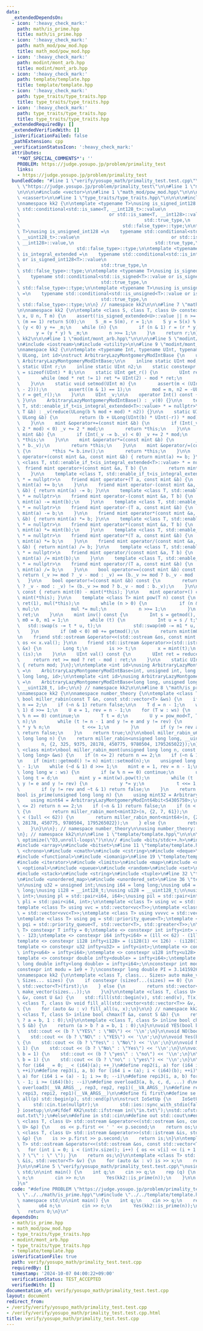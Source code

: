 ```yaml
---
data:
  _extendedDependsOn:
  - icon: ':heavy_check_mark:'
    path: math/is_prime.hpp
    title: math/is_prime.hpp
  - icon: ':heavy_check_mark:'
    path: math_mod/pow_mod.hpp
    title: math_mod/pow_mod.hpp
  - icon: ':heavy_check_mark:'
    path: modint/mont_arb.hpp
    title: modint/mont_arb.hpp
  - icon: ':heavy_check_mark:'
    path: template/template.hpp
    title: template/template.hpp
  - icon: ':heavy_check_mark:'
    path: type_traits/type_traits.hpp
    title: type_traits/type_traits.hpp
  - icon: ':heavy_check_mark:'
    path: type_traits/type_traits.hpp
    title: type_traits/type_traits.hpp
  _extendedRequiredBy: []
  _extendedVerifiedWith: []
  _isVerificationFailed: false
  _pathExtension: cpp
  _verificationStatusIcon: ':heavy_check_mark:'
  attributes:
    '*NOT_SPECIAL_COMMENTS*': ''
    PROBLEM: https://judge.yosupo.jp/problem/primality_test
    links:
    - https://judge.yosupo.jp/problem/primality_test
  bundledCode: "#line 1 \"verify/yosupo_math/primality_test.test.cpp\"\n#define PROBLEM\
    \ \"https://judge.yosupo.jp/problem/primality_test\"\n\n#line 1 \"math/is_prime.hpp\"\
    \n\n\n\n#include <vector>\n\n#line 1 \"math_mod/pow_mod.hpp\"\n\n\n\n#include\
    \ <cassert>\n\n#line 1 \"type_traits/type_traits.hpp\"\n\n\n\n#include <type_traits>\n\
    \nnamespace kk2 {\n\ntemplate <typename T>\nusing is_signed_int128 = typename\
    \ std::conditional<std::is_same<T, __int128_t>::value\n                      \
    \                                 or std::is_same<T, __int128>::value,\n     \
    \                                              std::true_type,\n             \
    \                                      std::false_type>::type;\n\ntemplate <typename\
    \ T>\nusing is_unsigned_int128 =\n    typename std::conditional<std::is_same<T,\
    \ __uint128_t>::value\n                                  or std::is_same<T, unsigned\
    \ __int128>::value,\n                              std::true_type,\n         \
    \                     std::false_type>::type;\n\ntemplate <typename T>\nusing\
    \ is_integral_extended =\n    typename std::conditional<std::is_integral<T>::value\
    \ or is_signed_int128<T>::value\n                                  or is_unsigned_int128<T>::value,\n\
    \                              std::true_type,\n                             \
    \ std::false_type>::type;\n\ntemplate <typename T>\nusing is_signed_extended =\n\
    \    typename std::conditional<std::is_signed<T>::value or is_signed_int128<T>::value,\n\
    \                              std::true_type,\n                             \
    \ std::false_type>::type;\n\ntemplate <typename T>\nusing is_unsigned_extended\
    \ =\n    typename std::conditional<std::is_unsigned<T>::value or is_unsigned_int128<T>::value,\n\
    \                              std::true_type,\n                             \
    \ std::false_type>::type;\n\n} // namespace kk2\n\n\n#line 7 \"math_mod/pow_mod.hpp\"\
    \n\nnamespace kk2 {\n\ntemplate <class S, class T, class U> constexpr S pow_mod(T\
    \ x, U n, T m) {\n    assert(!is_signed_extended<U>::value || n >= 0);\n    if\
    \ (m == 1) return S(0);\n    S _m = S(m), r = 1;\n    S y = S(x) % _m;\n    if\
    \ (y < 0) y += _m;\n    while (n) {\n        if (n & 1) r = (r * y) % _m;\n  \
    \      y = (y * y) % _m;\n        n >>= 1;\n    }\n    return r;\n}\n\n} // namespace\
    \ kk2\n\n\n#line 1 \"modint/mont_arb.hpp\"\n\n\n\n#line 5 \"modint/mont_arb.hpp\"\
    \n#include <iostream>\n#include <utility>\n\n#line 9 \"modint/mont_arb.hpp\"\n\
    \nnamespace kk2 {\n\ntemplate <typename Int, typename UInt, typename Long, typename\
    \ ULong, int id>\nstruct ArbitraryLazyMontgomeryModIntBase {\n    using mint =\
    \ ArbitraryLazyMontgomeryModIntBase;\n\n    inline static UInt mod;\n    inline\
    \ static UInt r;\n    inline static UInt n2;\n    static constexpr int bit_length\
    \ = sizeof(UInt) * 8;\n\n    static UInt get_r() {\n        UInt ret = mod;\n\
    \        while (mod * ret != 1) ret *= UInt(2) - mod * ret;\n        return ret;\n\
    \    }\n\n    static void setmod(UInt m) {\n        assert(m < (UInt(1u) << (bit_length\
    \ - 2)));\n        assert((m & 1) == 1);\n        mod = m, n2 = -ULong(m) % m,\
    \ r = get_r();\n    }\n\n    UInt _v;\n\n    operator Int() const { return val();\
    \ }\n\n    ArbitraryLazyMontgomeryModIntBase() : _v(0) {}\n\n    template <class\
    \ T, std::enable_if_t<is_integral_extended<T>::value> * = nullptr>\n    ArbitraryLazyMontgomeryModIntBase(const\
    \ T &b) : _v(reduce(ULong(b % mod + mod) * n2)) {}\n\n    static UInt reduce(const\
    \ ULong &b) {\n        return (b + ULong(UInt(b) * UInt(-r)) * mod) >> bit_length;\n\
    \    }\n\n    mint &operator+=(const mint &b) {\n        if (Int(_v += b._v -\
    \ 2 * mod) < 0) _v += 2 * mod;\n        return *this;\n    }\n\n    mint &operator-=(const\
    \ mint &b) {\n        if (Int(_v -= b._v) < 0) _v += 2 * mod;\n        return\
    \ *this;\n    }\n\n    mint &operator*=(const mint &b) {\n        _v = reduce(ULong(_v)\
    \ * b._v);\n        return *this;\n    }\n\n    mint &operator/=(const mint &b)\
    \ {\n        *this *= b.inv();\n        return *this;\n    }\n\n    friend mint\
    \ operator+(const mint &a, const mint &b) { return mint(a) += b; }\n\n    template\
    \ <class T, std::enable_if_t<is_integral_extended<T>::value> * = nullptr>\n  \
    \  friend mint operator+(const mint &a, T b) {\n        return mint(a) += mint(b);\n\
    \    }\n\n    template <class T, std::enable_if_t<is_integral_extended<T>::value>\
    \ * = nullptr>\n    friend mint operator+(T a, const mint &b) {\n        return\
    \ mint(a) += b;\n    }\n\n    friend mint operator-(const mint &a, const mint\
    \ &b) { return mint(a) -= b; }\n\n    template <class T, std::enable_if_t<is_integral_extended<T>::value>\
    \ * = nullptr>\n    friend mint operator-(const mint &a, T b) {\n        return\
    \ mint(a) -= mint(b);\n    }\n\n    template <class T, std::enable_if_t<is_integral_extended<T>::value>\
    \ * = nullptr>\n    friend mint operator-(T a, const mint &b) {\n        return\
    \ mint(a) -= b;\n    }\n\n    friend mint operator*(const mint &a, const mint\
    \ &b) { return mint(a) *= b; }\n\n    template <class T, std::enable_if_t<is_integral_extended<T>::value>\
    \ * = nullptr>\n    friend mint operator*(const mint &a, T b) {\n        return\
    \ mint(a) *= mint(b);\n    }\n\n    template <class T, std::enable_if_t<is_integral_extended<T>::value>\
    \ * = nullptr>\n    friend mint operator*(T a, const mint &b) {\n        return\
    \ mint(a) *= b;\n    }\n\n    friend mint operator/(const mint &a, const mint\
    \ &b) { return mint(a) /= b; }\n\n    template <class T, std::enable_if_t<is_integral_extended<T>::value>\
    \ * = nullptr>\n    friend mint operator/(const mint &a, T b) {\n        return\
    \ mint(a) /= mint(b);\n    }\n\n    template <class T, std::enable_if_t<is_integral_extended<T>::value>\
    \ * = nullptr>\n    friend mint operator/(T a, const mint &b) {\n        return\
    \ mint(a) /= b;\n    }\n\n    bool operator==(const mint &b) const {\n       \
    \ return (_v >= mod ? _v - mod : _v) == (b._v >= mod ? b._v - mod : b._v);\n \
    \   }\n\n    bool operator!=(const mint &b) const {\n        return (_v >= mod\
    \ ? _v - mod : _v) != (b._v >= mod ? b._v - mod : b._v);\n    }\n\n    mint operator-()\
    \ const { return mint(0) - mint(*this); }\n\n    mint operator+() const { return\
    \ mint(*this); }\n\n    template <class T> mint pow(T n) const {\n        mint\
    \ ret(1), mul(*this);\n        while (n > 0) {\n            if (n & 1) ret *=\
    \ mul;\n            mul *= mul;\n            n >>= 1;\n        }\n        return\
    \ ret;\n    }\n\n    mint inv() const {\n        Int s = getmod(), t = val(),\
    \ m0 = 0, m1 = 1;\n        while (t) {\n            Int u = s / t;\n         \
    \   std::swap(s -= t * u, t);\n            std::swap(m0 -= m1 * u, m1);\n    \
    \    }\n        if (m0 < 0) m0 += getmod();\n        return mint(m0);\n    }\n\
    \n    friend std::ostream &operator<<(std::ostream &os, const mint &x) { return\
    \ os << x.val(); }\n\n    friend std::istream &operator>>(std::istream &is, mint\
    \ &x) {\n        Long t;\n        is >> t;\n        x = mint(t);\n        return\
    \ (is);\n    }\n\n    UInt val() const {\n        UInt ret = reduce(_v);\n   \
    \     return ret >= mod ? ret - mod : ret;\n    }\n\n    static UInt getmod()\
    \ { return mod; }\n};\n\ntemplate <int id>\nusing ArbitraryLazyMontgomeryModInt\
    \ =\n    ArbitraryLazyMontgomeryModIntBase<int, unsigned int, long long, unsigned\
    \ long long, id>;\n\ntemplate <int id>\nusing ArbitraryLazyMontgomeryModInt64bit\
    \ =\n    ArbitraryLazyMontgomeryModIntBase<long long, unsigned long long, __int128_t,\
    \ __uint128_t, id>;\n\n} // namespace kk2\n\n\n#line 8 \"math/is_prime.hpp\"\n\
    \nnamespace kk2 {\n\nnamespace number_theory {\n\ntemplate <class T, class U>\
    \ bool miller_rabin(const T &n, const std::vector<T> &ws) {\n    if (n <= 2) return\
    \ n == 2;\n    if (~n & 1) return false;\n\n    T d = n - 1;\n    while (~d &\
    \ 1) d >>= 1;\n    U e = 1, rev = n - 1;\n    for (T w : ws) {\n        if (w\
    \ % n == 0) continue;\n        T t = d;\n        U y = pow_mod<T, T, U>(w, t,\
    \ n);\n        while (t != n - 1 and y != e and y != rev) {\n            y = y\
    \ * y % n;\n            t <<= 1;\n        }\n        if (y != rev and ~t & 1)\
    \ return false;\n    }\n    return true;\n}\n\nbool miller_rabin_u64(unsigned\
    \ long long n) {\n    return miller_rabin<unsigned long long, __uint128_t>(\n\
    \        n, {2, 325, 9375, 28178, 450775, 9780504, 1795265022});\n}\n\ntemplate\
    \ <class mint>\nbool miller_rabin_mont(unsigned long long n, const std::vector<unsigned\
    \ long long> &ws) {\n    if (n <= 2) return n == 2;\n    if (~n & 1) return false;\n\
    \n    if (mint::getmod() != n) mint::setmod(n);\n    unsigned long long d = n\
    \ - 1;\n    while (~d & 1) d >>= 1;\n    mint e = 1, rev = n - 1;\n    for (unsigned\
    \ long long w : ws) {\n        if (w % n == 0) continue;\n        unsigned long\
    \ long t = d;\n        mint y = mint(w).pow(t);\n        while (t != n - 1 and\
    \ y != e and y != rev) {\n            y *= y;\n            t <<= 1;\n        }\n\
    \        if (y != rev and ~t & 1) return false;\n    }\n    return true;\n}\n\n\
    bool is_prime(unsigned long long n) {\n    using mint32 = ArbitraryLazyMontgomeryModInt<54305750>;\n\
    \    using mint64 = ArbitraryLazyMontgomeryModInt64bit<54305750>;\n\n    if (n\
    \ <= 2) return n == 2;\n    if (~n & 1) return false;\n    if (n < (1ull << 30))\
    \ {\n        return miller_rabin_mont<mint32>(n, {2, 7, 61});\n    } else if (n\
    \ < (1ull << 62)) {\n        return miller_rabin_mont<mint64>(n, {2, 325, 9375,\
    \ 28178, 450775, 9780504, 1795265022});\n    } else {\n        return miller_rabin_u64(n);\n\
    \    }\n}\n\n}; // namespace number_theory\n\nusing number_theory::is_prime;\n\
    \n}; // namespace kk2\n\n\n#line 1 \"template/template.hpp\"\n\n\n\n#pragma GCC\
    \ optimize(\"O3,unroll-loops\")\n\n// #include <bits/stdc++.h>\n#include <algorithm>\n\
    #include <array>\n#include <bitset>\n#line 11 \"template/template.hpp\"\n#include\
    \ <chrono>\n#include <cmath>\n#include <cstring>\n#include <deque>\n#include <fstream>\n\
    #include <functional>\n#include <iomanip>\n#line 19 \"template/template.hpp\"\n\
    #include <iterator>\n#include <limits>\n#include <map>\n#include <numeric>\n#include\
    \ <optional>\n#include <queue>\n#include <random>\n#include <set>\n#include <sstream>\n\
    #include <stack>\n#include <string>\n#include <tuple>\n#line 32 \"template/template.hpp\"\
    \n#include <unordered_map>\n#include <unordered_set>\n#line 36 \"template/template.hpp\"\
    \n\nusing u32 = unsigned int;\nusing i64 = long long;\nusing u64 = unsigned long\
    \ long;\nusing i128 = __int128_t;\nusing u128 = __uint128_t;\n\nusing pi = std::pair<int,\
    \ int>;\nusing pl = std::pair<i64, i64>;\nusing pil = std::pair<int, i64>;\nusing\
    \ pli = std::pair<i64, int>;\n\ntemplate <class T> using vc = std::vector<T>;\n\
    template <class T> using vvc = std::vector<vc<T>>;\ntemplate <class T> using vvvc\
    \ = std::vector<vvc<T>>;\ntemplate <class T> using vvvvc = std::vector<vvvc<T>>;\n\
    \ntemplate <class T> using pq = std::priority_queue<T>;\ntemplate <class T> using\
    \ pqi = std::priority_queue<T, std::vector<T>, std::greater<T>>;\n\ntemplate <class\
    \ T> constexpr T infty = 0;\ntemplate <> constexpr int infty<int> = (1 << 30)\
    \ - 123;\ntemplate <> constexpr i64 infty<i64> = (1ll << 62) - (1ll << 31);\n\
    template <> constexpr i128 infty<i128> = (i128(1) << 126) - (i128(1) << 63);\n\
    template <> constexpr u32 infty<u32> = infty<int>;\ntemplate <> constexpr u64\
    \ infty<u64> = infty<i64>;\ntemplate <> constexpr u128 infty<u128> = infty<i128>;\n\
    template <> constexpr double infty<double> = infty<i64>;\ntemplate <> constexpr\
    \ long double infty<long double> = infty<i64>;\n\nconstexpr int mod = 998244353;\n\
    constexpr int modu = 1e9 + 7;\nconstexpr long double PI = 3.14159265358979323846;\n\
    \nnamespace kk2 {\n\ntemplate <class T, class... Sizes> auto make_vector(int first,\
    \ Sizes... sizes) {\n    if constexpr (sizeof...(sizes) == 0) {\n        return\
    \ std::vector<T>(first);\n    } else {\n        return std::vector<decltype(make_vector(sizes...))>(first,\
    \ make_vector(sizes...));\n    }\n}\n\ntemplate <class T, class U> void fill_all(std::vector<T>\
    \ &v, const U &x) {\n    std::fill(std::begin(v), std::end(v), T(x));\n}\n\ntemplate\
    \ <class T, class U> void fill_all(std::vector<std::vector<T>> &v, const U &x)\
    \ {\n    for (auto &u : v) fill_all(u, x);\n}\n\n} // namespace kk2\n\ntemplate\
    \ <class T, class S> inline bool chmax(T &a, const S &b) {\n    return (a < b\
    \ ? a = b, 1 : 0);\n}\n\ntemplate <class T, class S> inline bool chmin(T &a, const\
    \ S &b) {\n    return (a > b ? a = b, 1 : 0);\n}\n\nvoid YES(bool b = 1) {\n \
    \   std::cout << (b ? \"YES\" : \"NO\") << '\\n';\n}\n\nvoid NO(bool b = 1) {\n\
    \    std::cout << (b ? \"NO\" : \"YES\") << '\\n';\n}\n\nvoid Yes(bool b = 1)\
    \ {\n    std::cout << (b ? \"Yes\" : \"No\") << '\\n';\n}\n\nvoid No(bool b =\
    \ 1) {\n    std::cout << (b ? \"No\" : \"Yes\") << '\\n';\n}\n\nvoid yes(bool\
    \ b = 1) {\n    std::cout << (b ? \"yes\" : \"no\") << '\\n';\n}\n\nvoid no(bool\
    \ b = 1) {\n    std::cout << (b ? \"no\" : \"yes\") << '\\n';\n}\n\n#define rep1(a)\
    \ for (i64 _ = 0; _ < (i64)(a); ++_)\n#define rep2(i, a) for (i64 i = 0; i < (i64)(a);\
    \ ++i)\n#define rep3(i, a, b) for (i64 i = (a); i < (i64)(b); ++i)\n#define repi2(i,\
    \ a) for (i64 i = (a) - 1; i >= 0; --i)\n#define repi3(i, a, b) for (i64 i = (a)\
    \ - 1; i >= (i64)(b); --i)\n#define overload3(a, b, c, d, ...) d\n#define rep(...)\
    \ overload3(__VA_ARGS__, rep3, rep2, rep1)(__VA_ARGS__)\n#define repi(...) overload3(__VA_ARGS__,\
    \ repi3, repi2, rep1)(__VA_ARGS__)\n\n#define fi first\n#define se second\n#define\
    \ all(p) std::begin(p), std::end(p)\n\nstruct IoSetUp {\n    IoSetUp() {\n   \
    \     std::cin.tie(nullptr);\n        std::ios::sync_with_stdio(false);\n    }\n\
    } iosetup;\n\n#ifdef KK2\nstd::ifstream in(\"in.txt\");\nstd::ofstream out(\"\
    out.txt\");\n#else\n#define in std::cin\n#define out std::cout\n#endif\n\ntemplate\
    \ <class T, class U> std::ostream &operator<<(std::ostream &os, const std::pair<T,\
    \ U> &p) {\n    os << p.first << ' ' << p.second;\n    return os;\n}\n\ntemplate\
    \ <class T, class U> std::istream &operator>>(std::istream &is, std::pair<T, U>\
    \ &p) {\n    is >> p.first >> p.second;\n    return is;\n}\n\ntemplate <class\
    \ T> std::ostream &operator<<(std::ostream &os, const std::vector<T> &v) {\n \
    \   for (int i = 0; i < (int)v.size(); i++) { os << v[i] << (i + 1 == (int)v.size()\
    \ ? \"\" : \" \"); }\n    return os;\n}\n\ntemplate <class T> std::istream &operator>>(std::istream\
    \ &is, std::vector<T> &v) {\n    for (auto &x : v) is >> x;\n    return is;\n\
    }\n\n\n#line 5 \"verify/yosupo_math/primality_test.test.cpp\"\nusing namespace\
    \ std;\n\nint main() {\n    int q;\n    cin >> q;\n    rep (q) {\n        u64\
    \ n;\n        cin >> n;\n        Yes(kk2::is_prime(n));\n    }\n\n    return 0;\n\
    }\n"
  code: "#define PROBLEM \"https://judge.yosupo.jp/problem/primality_test\"\n\n#include\
    \ \"../../math/is_prime.hpp\"\n#include \"../../template/template.hpp\"\nusing\
    \ namespace std;\n\nint main() {\n    int q;\n    cin >> q;\n    rep (q) {\n \
    \       u64 n;\n        cin >> n;\n        Yes(kk2::is_prime(n));\n    }\n\n \
    \   return 0;\n}\n"
  dependsOn:
  - math/is_prime.hpp
  - math_mod/pow_mod.hpp
  - type_traits/type_traits.hpp
  - modint/mont_arb.hpp
  - type_traits/type_traits.hpp
  - template/template.hpp
  isVerificationFile: true
  path: verify/yosupo_math/primality_test.test.cpp
  requiredBy: []
  timestamp: '2024-10-07 04:00:22+09:00'
  verificationStatus: TEST_ACCEPTED
  verifiedWith: []
documentation_of: verify/yosupo_math/primality_test.test.cpp
layout: document
redirect_from:
- /verify/verify/yosupo_math/primality_test.test.cpp
- /verify/verify/yosupo_math/primality_test.test.cpp.html
title: verify/yosupo_math/primality_test.test.cpp
---
```

